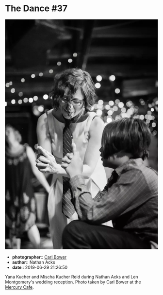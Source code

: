 # The Dance \#37

![Yana Kucher and Mischa Kucher Reid](assets/2019-06-29-set-4-the-dance-37.webp)

* **photographer**:: [Carl Bower](https://carlbowerphotos.com)  
* **author**:: Nathan Acks  
* **date**:: 2019-06-29 21:26:50

Yana Kucher and Mischa Kucher Reid during Nathan Acks and Len Montgomery's wedding reception. Photo taken by Carl Bower at the [Mercury Cafe](http://mercurycafe.com).

